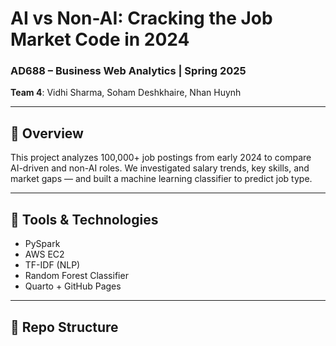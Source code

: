 # AI vs Non-AI: Cracking the Job Market Code in 2024

### AD688 – Business Web Analytics | Spring 2025  
**Team 4**: Vidhi Sharma, Soham Deshkhaire, Nhan Huynh

---

## 📌 Overview
This project analyzes 100,000+ job postings from early 2024 to compare AI-driven and non-AI roles. We investigated salary trends, key skills, and market gaps — and built a machine learning classifier to predict job type.  

---

## 🧰 Tools & Technologies
- PySpark
- AWS EC2
- TF-IDF (NLP)
- Random Forest Classifier
- Quarto + GitHub Pages

---

## 📁 Repo Structure
